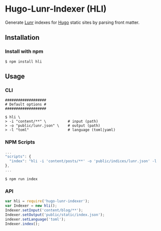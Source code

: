 # Hugo-Lunr-Indexer (HLI)

Generate [Lunr](https://lunrjs.com/) indexes for [Hugo](https://gohugo.io/) static sites by parsing front matter.

## Installation

### Install with npm

```shell
$ npm install hli
```

## Usage

### CLI

```shell
###################
# Default options #
###################

$ hli \
> -i "content/**" \          # input (path)
> -o "public/lunr.json" \    # output (path)
> -l "toml"                  # language (toml|yaml)
```

### NPM Scripts

```javascript
...
"scripts": {
  "index": "hli -i 'content/posts/**' -o 'public/indices/lunr.json' -l 'yaml'"
},
...
```

```shell
$ npm run index
```

### API

```javascript
var hli = require('hugo-lunr-indexer');
var Indexer = new hli();
Indexer.setInput('content/blog/**');
Indexer.setOutput('public/static/index.json');
indexer.setLanguage('toml');
Indexer.index();
```

